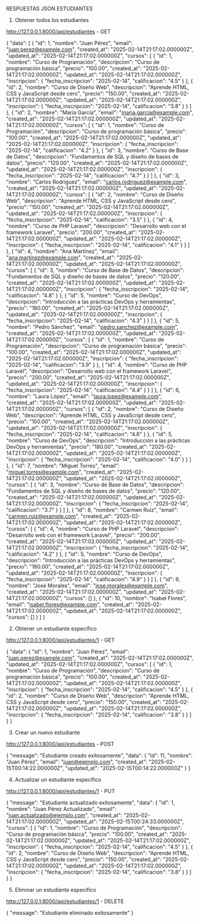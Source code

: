 RESPUESTAS JSON ESTUDIANTES

1. Obtener todos los estudiantes

http://127.0.0.1:8000/api/estudiantes - GET

{
"data": [
{
"id": 1,
"nombre": "Juan Pérez",
"email": "juan.perez@example.com",
"created_at": "2025-02-14T21:17:02.000000Z",
"updated_at": "2025-02-14T21:17:02.000000Z",
"cursos": [
{
"id": 1,
"nombre": "Curso de Programación",
"descripcion": "Curso de programación básica",
"precio": "100.00",
"created_at": "2025-02-14T21:17:02.000000Z",
"updated_at": "2025-02-14T21:17:02.000000Z",
"inscripcion": {
"fecha_inscripcion": "2025-02-14",
"calificacion": "4.5"
}
},
{
"id": 2,
"nombre": "Curso de Diseño Web",
"descripcion": "Aprende HTML, CSS y JavaScript desde cero",
"precio": "150.00",
"created_at": "2025-02-14T21:17:02.000000Z",
"updated_at": "2025-02-14T21:17:02.000000Z",
"inscripcion": {
"fecha_inscripcion": "2025-02-14",
"calificacion": "3.8"
}
}
]
},
{
"id": 2,
"nombre": "María García",
"email": "maria.garcia@example.com",
"created_at": "2025-02-14T21:17:02.000000Z",
"updated_at": "2025-02-14T21:17:02.000000Z",
"cursos": [
{
"id": 1,
"nombre": "Curso de Programación",
"descripcion": "Curso de programación básica",
"precio": "100.00",
"created_at": "2025-02-14T21:17:02.000000Z",
"updated_at": "2025-02-14T21:17:02.000000Z",
"inscripcion": {
"fecha_inscripcion": "2025-02-14",
"calificacion": "4.2"
}
},
{
"id": 3,
"nombre": "Curso de Base de Datos",
"descripcion": "Fundamentos de SQL y diseño de bases de datos",
"precio": "120.00",
"created_at": "2025-02-14T21:17:02.000000Z",
"updated_at": "2025-02-14T21:17:02.000000Z",
"inscripcion": {
"fecha_inscripcion": "2025-02-14",
"calificacion": "4.7"
}
}
]
},
{
"id": 3,
"nombre": "Carlos Rodríguez",
"email": "carlos.rodriguez@example.com",
"created_at": "2025-02-14T21:17:02.000000Z",
"updated_at": "2025-02-14T21:17:02.000000Z",
"cursos": [
{
"id": 2,
"nombre": "Curso de Diseño Web",
"descripcion": "Aprende HTML, CSS y JavaScript desde cero",
"precio": "150.00",
"created_at": "2025-02-14T21:17:02.000000Z",
"updated_at": "2025-02-14T21:17:02.000000Z",
"inscripcion": {
"fecha_inscripcion": "2025-02-14",
"calificacion": "3.5"
}
},
{
"id": 4,
"nombre": "Curso de PHP Laravel",
"descripcion": "Desarrollo web con el framework Laravel",
"precio": "200.00",
"created_at": "2025-02-14T21:17:02.000000Z",
"updated_at": "2025-02-14T21:17:02.000000Z",
"inscripcion": {
"fecha_inscripcion": "2025-02-14",
"calificacion": "4.1"
}
}
]
},
{
"id": 4,
"nombre": "Ana Martínez",
"email": "ana.martinez@example.com",
"created_at": "2025-02-14T21:17:02.000000Z",
"updated_at": "2025-02-14T21:17:02.000000Z",
"cursos": [
{
"id": 3,
"nombre": "Curso de Base de Datos",
"descripcion": "Fundamentos de SQL y diseño de bases de datos",
"precio": "120.00",
"created_at": "2025-02-14T21:17:02.000000Z",
"updated_at": "2025-02-14T21:17:02.000000Z",
"inscripcion": {
"fecha_inscripcion": "2025-02-14",
"calificacion": "4.8"
}
},
{
"id": 5,
"nombre": "Curso de DevOps",
"descripcion": "Introducción a las prácticas DevOps y herramientas",
"precio": "180.00",
"created_at": "2025-02-14T21:17:02.000000Z",
"updated_at": "2025-02-14T21:17:02.000000Z",
"inscripcion": {
"fecha_inscripcion": "2025-02-14",
"calificacion": "4.3"
}
}
]
},
{
"id": 5,
"nombre": "Pedro Sánchez",
"email": "pedro.sanchez@example.com",
"created_at": "2025-02-14T21:17:02.000000Z",
"updated_at": "2025-02-14T21:17:02.000000Z",
"cursos": [
{
"id": 1,
"nombre": "Curso de Programación",
"descripcion": "Curso de programación básica",
"precio": "100.00",
"created_at": "2025-02-14T21:17:02.000000Z",
"updated_at": "2025-02-14T21:17:02.000000Z",
"inscripcion": {
"fecha_inscripcion": "2025-02-14",
"calificacion": "3.9"
}
},
{
"id": 4,
"nombre": "Curso de PHP Laravel",
"descripcion": "Desarrollo web con el framework Laravel",
"precio": "200.00",
"created_at": "2025-02-14T21:17:02.000000Z",
"updated_at": "2025-02-14T21:17:02.000000Z",
"inscripcion": {
"fecha_inscripcion": "2025-02-14",
"calificacion": "4.4"
}
}
]
},
{
"id": 6,
"nombre": "Laura López",
"email": "laura.lopez@example.com",
"created_at": "2025-02-14T21:17:02.000000Z",
"updated_at": "2025-02-14T21:17:02.000000Z",
"cursos": [
{
"id": 2,
"nombre": "Curso de Diseño Web",
"descripcion": "Aprende HTML, CSS y JavaScript desde cero",
"precio": "150.00",
"created_at": "2025-02-14T21:17:02.000000Z",
"updated_at": "2025-02-14T21:17:02.000000Z",
"inscripcion": {
"fecha_inscripcion": "2025-02-14",
"calificacion": "4.6"
}
},
{
"id": 5,
"nombre": "Curso de DevOps",
"descripcion": "Introducción a las prácticas DevOps y herramientas",
"precio": "180.00",
"created_at": "2025-02-14T21:17:02.000000Z",
"updated_at": "2025-02-14T21:17:02.000000Z",
"inscripcion": {
"fecha_inscripcion": "2025-02-14",
"calificacion": "4.0"
}
}
]
},
{
"id": 7,
"nombre": "Miguel Torres",
"email": "miguel.torres@example.com",
"created_at": "2025-02-14T21:17:02.000000Z",
"updated_at": "2025-02-14T21:17:02.000000Z",
"cursos": [
{
"id": 3,
"nombre": "Curso de Base de Datos",
"descripcion": "Fundamentos de SQL y diseño de bases de datos",
"precio": "120.00",
"created_at": "2025-02-14T21:17:02.000000Z",
"updated_at": "2025-02-14T21:17:02.000000Z",
"inscripcion": {
"fecha_inscripcion": "2025-02-14",
"calificacion": "3.7"
}
}
]
},
{
"id": 8,
"nombre": "Carmen Ruiz",
"email": "carmen.ruiz@example.com",
"created_at": "2025-02-14T21:17:02.000000Z",
"updated_at": "2025-02-14T21:17:02.000000Z",
"cursos": [
{
"id": 4,
"nombre": "Curso de PHP Laravel",
"descripcion": "Desarrollo web con el framework Laravel",
"precio": "200.00",
"created_at": "2025-02-14T21:17:02.000000Z",
"updated_at": "2025-02-14T21:17:02.000000Z",
"inscripcion": {
"fecha_inscripcion": "2025-02-14",
"calificacion": "4.2"
}
},
{
"id": 5,
"nombre": "Curso de DevOps",
"descripcion": "Introducción a las prácticas DevOps y herramientas",
"precio": "180.00",
"created_at": "2025-02-14T21:17:02.000000Z",
"updated_at": "2025-02-14T21:17:02.000000Z",
"inscripcion": {
"fecha_inscripcion": "2025-02-14",
"calificacion": "4.9"
}
}
]
},
{
"id": 9,
"nombre": "José Morales",
"email": "jose.morales@example.com",
"created_at": "2025-02-14T21:17:02.000000Z",
"updated_at": "2025-02-14T21:17:02.000000Z",
"cursos": []
},
{
"id": 10,
"nombre": "Isabel Flores",
"email": "isabel.flores@example.com",
"created_at": "2025-02-14T21:17:02.000000Z",
"updated_at": "2025-02-14T21:17:02.000000Z",
"cursos": []
}
]
}

2. Obtener un estudiante específico

http://127.0.0.1:8000/api/estudiantes/1 - GET

{
"data": {
"id": 1,
"nombre": "Juan Pérez",
"email": "juan.perez@example.com",
"created_at": "2025-02-14T21:17:02.000000Z",
"updated_at": "2025-02-14T21:17:02.000000Z",
"cursos": [
{
"id": 1,
"nombre": "Curso de Programación",
"descripcion": "Curso de programación básica",
"precio": "100.00",
"created_at": "2025-02-14T21:17:02.000000Z",
"updated_at": "2025-02-14T21:17:02.000000Z",
"inscripcion": {
"fecha_inscripcion": "2025-02-14",
"calificacion": "4.5"
}
},
{
"id": 2,
"nombre": "Curso de Diseño Web",
"descripcion": "Aprende HTML, CSS y JavaScript desde cero",
"precio": "150.00",
"created_at": "2025-02-14T21:17:02.000000Z",
"updated_at": "2025-02-14T21:17:02.000000Z",
"inscripcion": {
"fecha_inscripcion": "2025-02-14",
"calificacion": "3.8"
}
}
]
}
}

3. Crear un nuevo estudiante

http://127.0.0.1:8000/api/estudiantes - POST

{
"message": "Estudiante creado exitosamente",
"data": {
"id": 11,
"nombre": "Juan Pérez",
"email": "juan@ejemplo.com",
"created_at": "2025-02-15T00:14:22.000000Z",
"updated_at": "2025-02-15T00:14:22.000000Z"
}
}

4. Actualizar un estudiante específico

http://127.0.0.1:8000/api/estudiantes/1 - PUT

{
"message": "Estudiante actualizado exitosamente",
"data": {
"id": 1,
"nombre": "Juan Pérez Actualizado",
"email": "juan.actualizado@ejemplo.com",
"created_at": "2025-02-14T21:17:02.000000Z",
"updated_at": "2025-02-15T00:24:33.000000Z",
"cursos": [
{
"id": 1,
"nombre": "Curso de Programación",
"descripcion": "Curso de programación básica",
"precio": "100.00",
"created_at": "2025-02-14T21:17:02.000000Z",
"updated_at": "2025-02-14T21:17:02.000000Z",
"inscripcion": {
"fecha_inscripcion": "2025-02-14",
"calificacion": "4.5"
}
},
{
"id": 2,
"nombre": "Curso de Diseño Web",
"descripcion": "Aprende HTML, CSS y JavaScript desde cero",
"precio": "150.00",
"created_at": "2025-02-14T21:17:02.000000Z",
"updated_at": "2025-02-14T21:17:02.000000Z",
"inscripcion": {
"fecha_inscripcion": "2025-02-14",
"calificacion": "3.8"
}
}
]
}
}

5. Eliminar un estudiante específico

http://127.0.0.1:8000/api/estudiantes/1 - DELETE

{
"message": "Estudiante eliminado exitosamente"
}
